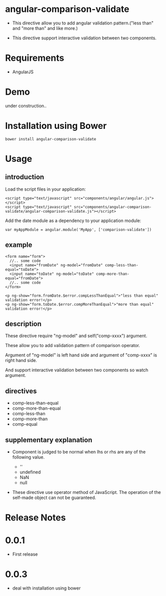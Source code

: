 angular-comparison-validate
============================

- This directive allow you to add angular validation pattern.("less than" and "more than" and like more.)

- This directive support interactive validation between two components.

Requirements
============================

- AngularJS

Demo
============================
under construction..

Installation using Bower
============================
```
bower install angular-comparison-validate
```

Usage
============================

## introduction

Load the script files in your application:

```
<script type="text/javascript" src="components/angular/angular.js"></script>
<script type="text/javascript" src="components/angular-comparison-validate/angular-comparison-validate.js"></script>
```

Add the date module as a dependency to your application module:

```
var myAppModule = angular.module('MyApp', ['comparison-validate'])
```

## example
```
<form name="form">
  //.. some code
  <input name="fromDate" ng-model="fromDate" comp-less-than-equal="toDate">
  <input name="toDate" ng-model="toDate" comp-more-than-equal="fromDate">
  //.. some code
</form>

<p ng-show="form.fromDate.$error.compLessThanEqual">"less than equal" validation error!</p>
<p ng-show="form.toDate.$error.compMoreThanEqual">"more than equal" validation error!</p>
```

## description
These directive require "ng-model" and self("comp-xxxx") argument.

These allow you to add validation pattern of comparison operator.

Argument of "ng-model" is left hand side and argument of "comp-xxxx" is right hand side.

And support interactive validation between two components so watch argument.


## directives
- comp-less-than-equal
- comp-more-than-equal
- comp-less-than
- comp-more-than
- comp-equal

## supplementary explanation
- Component is judged to be normal when lhs or rhs are any of the following value.

    - ''
    - undefined
    - NaN
    - null

- These directive use operator method of JavaScript.
  The operation of the self-made object can not be guaranteed.

Release Notes
============================
# 0.0.1
- First release

# 0.0.3
- deal with installation using bower

